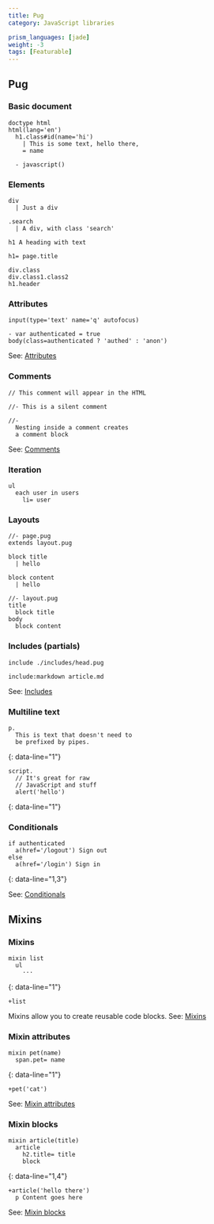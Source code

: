 ```yaml
---
title: Pug
category: JavaScript libraries

prism_languages: [jade]
weight: -3
tags: [Featurable]
---
```


## Pug

### Basic document

```jade
doctype html
html(lang='en')
  h1.class#id(name='hi')
    | This is some text, hello there,
    = name

  - javascript()
```

### Elements

```jade
div
  | Just a div
```

```jade
.search
  | A div, with class 'search'
```

```jade
h1 A heading with text
```

```jade
h1= page.title
```

```jade
div.class
div.class1.class2
h1.header
```

### Attributes

```jade
input(type='text' name='q' autofocus)
```

```jade
- var authenticated = true
body(class=authenticated ? 'authed' : 'anon')
```

See: [Attributes](https://pugjs.org/language/attributes.html)

### Comments

```jade
// This comment will appear in the HTML
```

```jade
//- This is a silent comment
```

```jade
//-
  Nesting inside a comment creates
  a comment block
```

See: [Comments](https://pugjs.org/language/attributes.html)

### Iteration

```jade
ul
  each user in users
    li= user
```

### Layouts

```jade
//- page.pug
extends layout.pug

block title
  | hello

block content
  | hello
```

```jade
//- layout.pug
title
  block title
body
  block content
```

### Includes (partials)

```jade
include ./includes/head.pug
```

```jade
include:markdown article.md
```

See: [Includes](https://pugjs.org/language/includes.html)

### Multiline text

```jade
p.
  This is text that doesn't need to
  be prefixed by pipes.
```

{: data-line="1"}

```jade
script.
  // It's great for raw
  // JavaScript and stuff
  alert('hello')
```

{: data-line="1"}

### Conditionals

```jade
if authenticated
  a(href='/logout') Sign out
else
  a(href='/login') Sign in
```

{: data-line="1,3"}

See: [Conditionals](https://pugjs.org/language/conditionals.html)

## Mixins

### Mixins

```jade
mixin list
  ul
    ···
```

{: data-line="1"}

```jade
+list
```

Mixins allow you to create reusable code blocks.
See: [Mixins](https://pugjs.org/language/mixins.html)

### Mixin attributes

```jade
mixin pet(name)
  span.pet= name
```

{: data-line="1"}

```jade
+pet('cat')
```

See: [Mixin attributes](https://pugjs.org/language/mixins.html#mixin-attributes)

### Mixin blocks

```jade
mixin article(title)
  article
    h2.title= title
    block
```

{: data-line="1,4"}

```jade
+article('hello there')
  p Content goes here
```

See: [Mixin blocks](https://pugjs.org/language/mixins.html#mixin-blocks)
